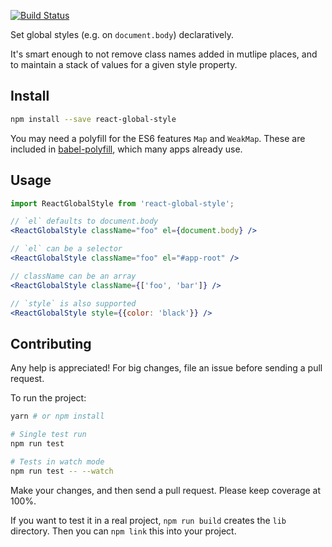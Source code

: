 
[![Build Status](https://travis-ci.org/brigand/react-global-style.svg?branch=master)](https://travis-ci.org/brigand/react-global-style)

Set global styles (e.g. on `document.body`) declaratively.

It's smart enough to not remove class names added in mutlipe places, and to maintain a stack of values for a given style property.


## Install

```sh
npm install --save react-global-style
```

You may need a polyfill for the ES6 features `Map` and `WeakMap`. These are included in [babel-polyfill], which many apps already use.

[babel-polyfill]: https://babeljs.io/docs/usage/polyfill/

## Usage

```jsx
import ReactGlobalStyle from 'react-global-style';

// `el` defaults to document.body
<ReactGlobalStyle className="foo" el={document.body} />

// `el` can be a selector
<ReactGlobalStyle className="foo" el="#app-root" />

// className can be an array
<ReactGlobalStyle className={['foo', 'bar']} />

// `style` is also supported
<ReactGlobalStyle style={{color: 'black'}} />
```

## Contributing

Any help is appreciated! For big changes, file an issue before sending a pull request.

To run the project:

```sh
yarn # or npm install

# Single test run
npm run test

# Tests in watch mode
npm run test -- --watch
```

Make your changes, and then send a pull request. Please keep coverage at 100%.

If you want to test it in a real project, `npm run build` creates the `lib` directory. Then you can `npm link` this into your project.


<!-- -->
